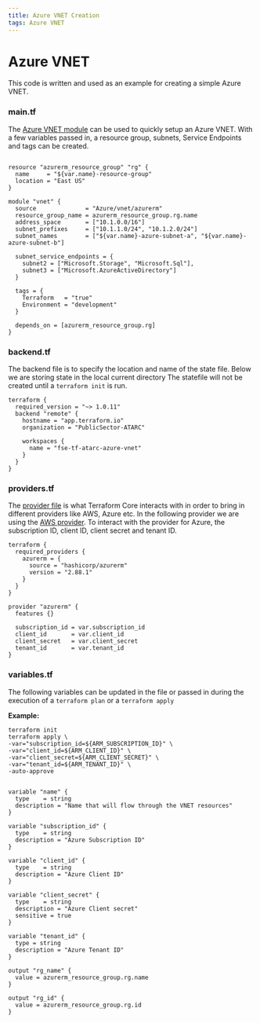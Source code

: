 ```yaml
---
title: Azure VNET Creation
tags: Azure VNET
---
```


# Azure VNET
This code is written and used as an example for  creating a simple Azure VNET. 

### main.tf 
The [Azure VNET module](https://registry.terraform.io/modules/Azure/vnet/azurerm/latest) can be used to quickly setup an Azure VNET. With a few variables passed in, a  resource group, subnets, Service Endpoints and tags can be created.  

```hcl tangle:./main.tf

resource "azurerm_resource_group" "rg" {
  name     = "${var.name}-resource-group"
  location = "East US"
}

module "vnet" {
  source              = "Azure/vnet/azurerm"
  resource_group_name = azurerm_resource_group.rg.name
  address_space       = ["10.1.0.0/16"]
  subnet_prefixes     = ["10.1.1.0/24", "10.1.2.0/24"]
  subnet_names        = ["${var.name}-azure-subnet-a", "${var.name}-azure-subnet-b"]

  subnet_service_endpoints = {
    subnet2 = ["Microsoft.Storage", "Microsoft.Sql"],
    subnet3 = ["Microsoft.AzureActiveDirectory"]
  }

  tags = {
    Terraform   = "true"
    Environment = "development"
  }

  depends_on = [azurerm_resource_group.rg]
}

```

### backend.tf 
The backend file is to specify the location and name of the state file.
Below we are storing state in the local current directory
The statefile will not be created until a `terraform init` is run. 

```hcl tangle:./backend.tf
terraform {
  required_version = "~> 1.0.11"
  backend "remote" {
    hostname = "app.terraform.io"
    organization = "PublicSector-ATARC"

    workspaces {
      name = "fse-tf-atarc-azure-vnet"
    }
  }
}
```

### providers.tf
The [provider file](https://registry.terraform.io/providers/hashicorp/aws/latest/docs) is what Terraform Core interacts with in order to bring in different providers like AWS, Azure etc. In the following provider we are using the [AWS provider](https://registry.terraform.io/providers/hashicorp/azurerm/latest/docs).  To interact with the provider for Azure, the subscription ID, client ID, client secret and tenant ID. 

```hcl tangle:./providers.tf
terraform {
  required_providers {
    azurerm = {
      source = "hashicorp/azurerm"
      version = "2.88.1"
    }
  }
}

provider "azurerm" {
  features {}

  subscription_id = var.subscription_id
  client_id       = var.client_id
  client_secret   = var.client_secret
  tenant_id       = var.tenant_id
}
```

### variables.tf
The following variables can be updated in the file or passed in during the execution of a `terraform plan` or a `terraform apply`


**Example:**

```
terraform init
terraform apply \
-var="subscription_id=${ARM_SUBSCRIPTION_ID}" \ 
-var="client_id=${ARM_CLIENT_ID}" \  
-var="client_secret=${ARM_CLIENT_SECRET}" \ 
-var="tenant_id=${ARM_TENANT_ID}" \ 
-auto-approve
```


```hcl tangle:./variables.tf

variable "name" { 
  type    = string
  description = "Name that will flow through the VNET resources"
}

variable "subscription_id" { 
  type    = string
  description = "Azure Subscription ID"
}

variable "client_id" { 
  type    = string
  description = "Azure Client ID"
}

variable "client_secret" { 
  type    = string
  description = "Azure Client secret"
  sensitive = true
}

variable "tenant_id" {
  type = string
  description = "Azure Tenant ID"
}

```


```hcl tangle:./outputs.tf
output "rg_name" {
  value = azurerm_resource_group.rg.name
}

output "rg_id" {
  value = azurerm_resource_group.rg.id
}
```
